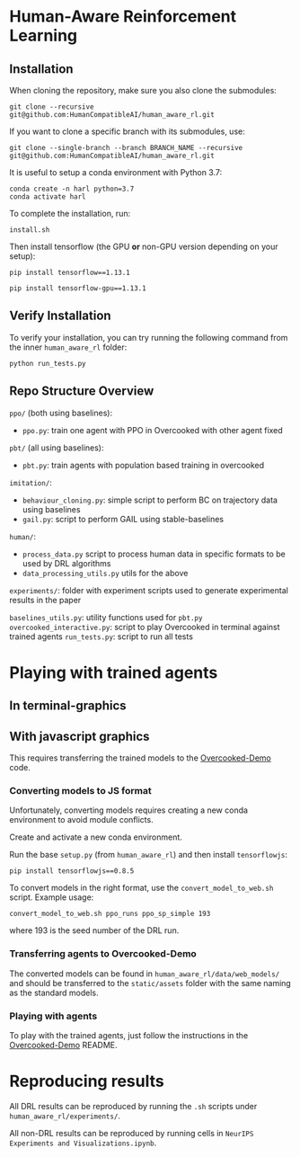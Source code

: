 # Human-Aware Reinforcement Learning

## Installation

When cloning the repository, make sure you also clone the submodules:
```
git clone --recursive git@github.com:HumanCompatibleAI/human_aware_rl.git
```

If you want to clone a specific branch with its submodules, use:
```
git clone --single-branch --branch BRANCH_NAME --recursive git@github.com:HumanCompatibleAI/human_aware_rl.git
```

It is useful to setup a conda environment with Python 3.7:
```
conda create -n harl python=3.7
conda activate harl
```

To complete the installation, run:
```
install.sh
```

Then install tensorflow (the GPU **or** non-GPU version depending on your setup):
```
pip install tensorflow==1.13.1
```

```
pip install tensorflow-gpu==1.13.1
```

## Verify Installation

To verify your installation, you can try running the following command from the inner `human_aware_rl` folder:

```
python run_tests.py
```

## Repo Structure Overview


`ppo/` (both using baselines):
- `ppo.py`: train one agent with PPO in Overcooked with other agent fixed

`pbt/` (all using baselines):
- `pbt.py`: train agents with population based training in overcooked

`imitation/`:
- `behaviour_cloning.py`:  simple script to perform BC on trajectory data using baselines
- `gail.py`: script to perform GAIL using stable-baselines

`human/`:
- `process_data.py` script to process human data in specific formats to be used by DRL algorithms
- `data_processing_utils.py` utils for the above

`experiments/`: folder with experiment scripts used to generate experimental results in the paper

`baselines_utils.py`: utility functions used for `pbt.py`
`overcooked_interactive.py`: script to play Overcooked in terminal against trained agents
`run_tests.py`: script to run all tests

# Playing with trained agents

## In terminal-graphics

## With javascript graphics

This requires transferring the trained models to the [Overcooked-Demo](https://github.com/HumanCompatibleAI/overcooked-demo) code.

### Converting models to JS format

Unfortunately, converting models requires creating a new conda environment to avoid module conflicts.

Create and activate a new conda environment.

Run the base `setup.py` (from `human_aware_rl`) and then install `tensorflowjs`:
```
pip install tensorflowjs==0.8.5
```

To convert models in the right format, use the `convert_model_to_web.sh` script. Example usage:
```
convert_model_to_web.sh ppo_runs ppo_sp_simple 193
```
where 193 is the seed number of the DRL run.

### Transferring agents to Overcooked-Demo

The converted models can be found in `human_aware_rl/data/web_models/` and should be transferred to the `static/assets` folder with the same naming as the standard models.

### Playing with agents

To play with the trained agents, just follow the instructions in the [Overcooked-Demo](https://github.com/HumanCompatibleAI/overcooked-demo) README.

# Reproducing results

All DRL results can be reproduced by running the `.sh` scripts under `human_aware_rl/experiments/`.

All non-DRL results can be reproduced by running cells in `NeurIPS Experiments and Visualizations.ipynb`.
